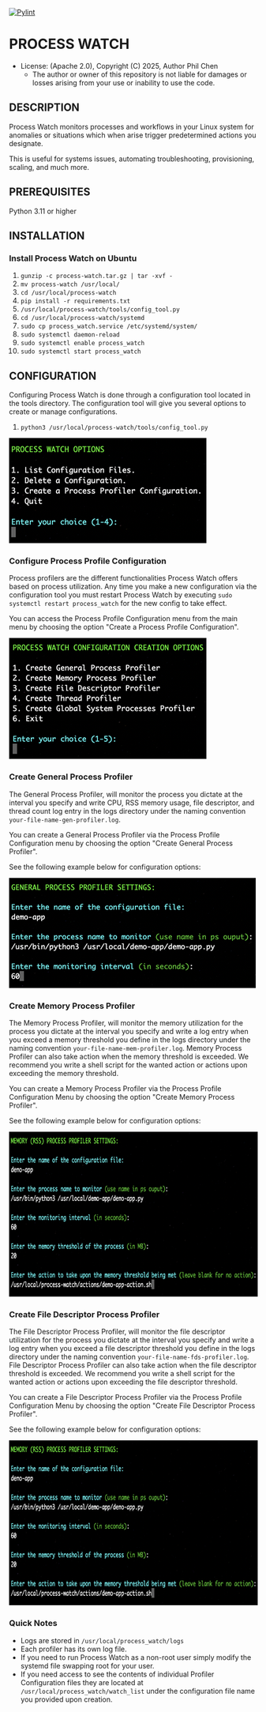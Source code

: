 [![Pylint](https://github.com/systemswatch/processwatch/actions/workflows/pylint.yml/badge.svg)](https://github.com/systemswatch/processwatch/actions/workflows/pylint.yml)

# PROCESS WATCH
* License: (Apache 2.0), Copyright (C) 2025, Author Phil Chen
    * The author or owner of this repository is not liable for damages or losses arising from your use or inability to use the code.

## DESCRIPTION
Process Watch monitors processes and workflows in your Linux system for anomalies or situations which when arise trigger predetermined actions you designate.

This is useful for systems issues, automating troubleshooting, provisioning, scaling, and much more.

## PREREQUISITES
Python 3.11 or higher

## INSTALLATION

### Install Process Watch on Ubuntu

1. `gunzip -c process-watch.tar.gz | tar -xvf - `
2. `mv process-watch /usr/local/`
3. `cd /usr/local/process-watch`
4. `pip install -r requirements.txt`
5. `/usr/local/process-watch/tools/config_tool.py`
6. `cd /usr/local/process-watch/systemd`
7. `sudo cp process_watch.service /etc/systemd/system/`
8. `sudo systemctl daemon-reload`
9. `sudo systemctl enable process_watch`
10. `sudo systemctl start process_watch`

## CONFIGURATION

Configuring Process Watch is done through a configuration tool located in the tools directory. The configuration tool will give you several options to create or manage configurations.

1. `python3 /usr/local/process-watch/tools/config_tool.py`

<img src="documentation/config-tool-menu.png" alt="Config Tool Menu" width="400" height="213">

### Configure Process Profile Configuration

Process profilers are the different functionalities Process Watch offers based on process utilization. Any time you make a new configuration via the configuration tool you must restart Process Watch by executing `sudo systemctl restart process_watch` for the new config to take effect.

You can access the Process Profile Configuration menu from the main menu by choosing the option "Create a Process Profile Configuration".

<img src="documentation/configuration-creation-sub-menu.png" alt="Configuration Creation Menu" width="400" height="245">

### Create General Process Profiler

The General Process Profiler, will monitor the process you dictate at the interval you specify and write CPU, RSS memory usage, file descriptor, and thread count log entry in the logs directory under the naming convention `your-file-name-gen-profiler.log`.

You can create a General Process Profiler via the Process Profile Configuration menu by choosing the option "Create General Process Profiler".

See the following example below for configuration options:

<img src="documentation/general-process-profiler-settings.png" alt="General Process Profiler Settings" width="500" height="223">

### Create Memory Process Profiler

The Memory Process Profiler, will monitor the memory utilization for the process you dictate at the interval you specify and write a log entry when you exceed a memory threshold you define in the logs directory under the naming convention `your-file-name-mem-profiler.log`. Memory Process Profiler can also take action when the memory threshold is exceeded. We recommend you write a shell script for the wanted action or actions upon exceeding the memory threshold.

You can create a Memory Process Profiler via the Process Profile Configuration Menu by choosing the option "Create Memory Process Profiler".

See the following example below for configuration options:

<img src="documentation/memory-process-profiler-settings.png" alt="Memory Process Profiler Settings" width="750" height="334">

### Create File Descriptor Process Profiler

The File Descriptor Process Profiler, will monitor the file descriptor utilization for the process you dictate at the interval you specify and write a log entry when you exceed a file descriptor threshold you define in the logs directory under the naming convention `your-file-name-fds-profiler.log`. File Descriptor Process Profiler can also take action when the file descriptor threshold is exceeded. We recommend you write a shell script for the wanted action or actions upon exceeding the file descriptor threshold.

You can create a File Descriptor Process Profiler via the Process Profile Configuration Menu by choosing the option "Create File Descriptor Process Profiler".

See the following example below for configuration options:

<img src="documentation/memory-process-profiler-settings.png" alt="Memory Process Profiler Settings" width="750" height="334">

### Quick Notes

* Logs are stored in `/usr/local/process_watch/logs`
* Each profiler has its own log file.
* If you need to run Process Watch as a non-root user simply modify the systemd file swapping root for your user.
* If you need access to see the contents of individual Profiler Configuration files they are located at `/usr/local/process_watch/watch_list` under the configuration file name you provided upon creation.
